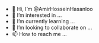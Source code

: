 - 👋 Hi, I’m @AmirHosseinHasanloo
- 👀 I’m interested in ...
- 🌱 I’m currently learning ...
- 💞️ I’m looking to collaborate on ...
- 📫 How to reach me ...

<!---
AmirHosseinHasanloo/AmirHosseinHasanloo is a ✨ special ✨ repository because its `README.md` (this file) appears on your GitHub profile.
You can click the Preview link to take a look at your changes.
--->
